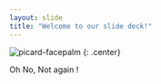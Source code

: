 ```yaml
---
layout: slide
title: "Welcome to our slide deck!"
---
```


![picard-facepalm](https://cloud.githubusercontent.com/assets/16547949/25401008/6f0a5f0c-29c2-11e7-8ade-705cc5e57333.jpg)
{: .center}

Oh No, Not again !
